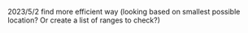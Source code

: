 2023/5/2 find more efficient way (looking based on smallest possible location? Or create a list of ranges to check?)
